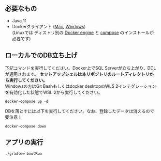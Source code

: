 ## 必要なもの
- Java 11
- Dockerクライアント ([Mac](https://docs.docker.com/desktop/mac/install/), [Windows](https://docs.docker.com/desktop/windows/install/))  
(Linuxでは ディストリ別の [Docker engine](https://docs.docker.com/engine/install/) と [compose](https://docs.docker.com/compose/install/#install-compose-on-linux-systems) のインストールが必要です)

## ローカルでのDB立ち上げ
下記コマンドを実行してください。Docker上でSQL Serverが立ち上がり、DDLが適用されます。
**セットアップシェルは本リポジトリのルートディレクトリから実行してください。**    
Windowsの方はGit Bashもしくはdocker desktopのWLS 2インテグレーションを有効化した状態でWSL 2から実行してください。 
```shell
docker-compose up -d
```

DBを落とすには以下を実行してください。なお、登録したデータは消えるので要注意！
```shell
docker-compose down
```

## アプリの実行
```shell
./gradlew bootRun
```
